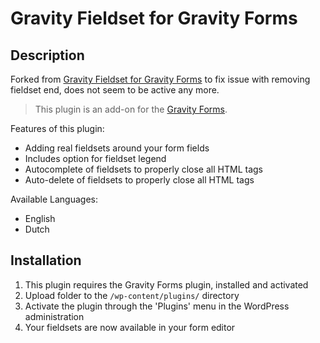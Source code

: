 # Gravity Fieldset for Gravity Forms

## Description

Forked from [Gravity Fieldset for Gravity Forms](https://wordpress.org/plugins/gravity-fieldset-for-gravity-forms/) to fix issue with removing fieldset end, does not seem to be active any more.

> This plugin is an add-on for the [Gravity Forms](http://www.gravityforms.com).

Features of this plugin:

* Adding real fieldsets around your form fields
* Includes option for fieldset legend
* Autocomplete of fieldsets to properly close all HTML tags
* Auto-delete of fieldsets to properly close all HTML tags

Available Languages:

* English
* Dutch

## Installation

1. This plugin requires the Gravity Forms plugin, installed and activated
2. Upload folder to the `/wp-content/plugins/` directory
3. Activate the plugin through the 'Plugins' menu in the WordPress administration
4. Your fieldsets are now available in your form editor